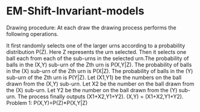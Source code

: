# EM-Shift-Invariant-models
Drawing procedure: At each draw the drawing process performs the following operations.

It first randomly selects one of the larger urns according to a probability distribution P(Z). Here Z represents the urn selected.
Then it selects one ball each from each of the sub-urns in the selected urn.The probability of balls in the (X,Y) sub-urn of the Zth urn is P(X,Y|Z). The probability of balls in the (X) sub-urn of the Zth urn is P(X|Z). The probability of balls in the (Y) sub-urn of the Zth urn is P(Y|Z).
Let (X1,Y1) be the numbers on the ball drawn from the (X,Y) sub-urn. Let X2 be the number on the ball drawn from the (X) sub-urn. Let Y2 be the number on the ball drawn from the (Y) sub-urn. The process finally outputs (X1+X2,Y1+Y2).
(X,Y) = (X1+X2,Y1+Y2).
Problem 1: 
P(X,Y)=P(Z)*P(X,Y|Z)
